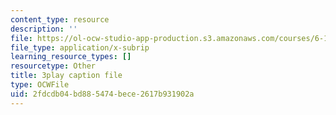 ```yaml
---
content_type: resource
description: ''
file: https://ol-ocw-studio-app-production.s3.amazonaws.com/courses/6-189-multicore-programming-primer-january-iap-2007/2fdcdb04bd885474bece2617b931902a_EkMfTvmLJl0.vtt
file_type: application/x-subrip
learning_resource_types: []
resourcetype: Other
title: 3play caption file
type: OCWFile
uid: 2fdcdb04-bd88-5474-bece-2617b931902a
---
```

